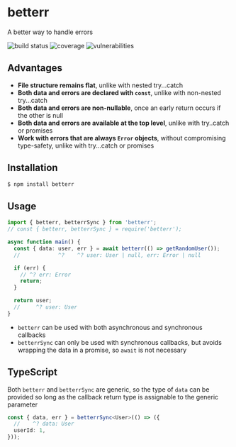# betterr

A better way to handle errors

![![build status](https://img.shields.io/github/actions/workflow/status/syhner/betterr/CD.yml)](https://github.com/Syhner/betterr/actions/workflows/CD.yml)
![![coverage](https://img.shields.io/badge/dynamic/json?color=green&label=coverage&query=%24.total.lines.pct&suffix=%25&url=https%3A%2F%2Fraw.githubusercontent.com%2FSyhner%2Fbetterr%2Fcoverage%2Fcoverage-summary.json)](https://github.com/Syhner/betterr/tree/coverage)
![![vulnerabilities](https://img.shields.io/snyk/vulnerabilities/github/syhner/betterr)](https://security.snyk.io/package/npm/betterr)

## Advantages

- **File structure remains flat**, unlike with nested try...catch
- **Both data and errors are declared with `const`**, unlike with non-nested try...catch
- **Both data and errors are non-nullable**, once an early return occurs if the other is null
- **Both data and errors are available at the top level**, unlike with try..catch or promises
- **Work with errors that are always `Error` objects**, without compromising type-safety, unlike with try...catch or promises

## Installation

```sh
$ npm install betterr
```

## Usage

```ts
import { betterr, betterrSync } from 'betterr';
// const { betterr, betterrSync } = require('betterr');

async function main() {
  const { data: user, err } = await betterr(() => getRandomUser());
  //            ^?    ^? user: User | null, err: Error | null

  if (err) {
    // ^? err: Error
    return;
  }

  return user;
  //     ^? user: User
}
```

- `betterr` can be used with both asynchronous and synchronous callbacks
- `betterrSync` can only be used with synchronous callbacks, but avoids wrapping the data in a promise, so `await` is not necessary

## TypeScript

Both `betterr` and `betterrSync` are generic, so the type of `data` can be provided so long as the callback return type is assignable to the generic parameter

```ts
const { data, err } = betterrSync<User>(() => ({
  //    ^? data: User
  userId: 1,
}));
```
